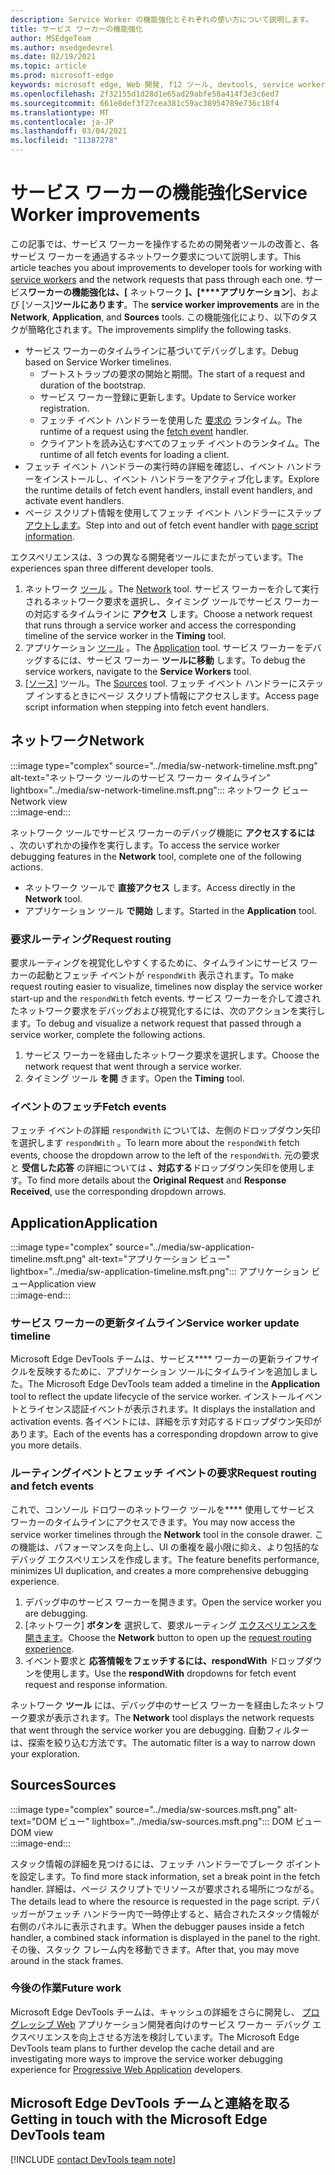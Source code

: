 ```yaml
---
description: Service Worker の機能強化とそれぞれの使い方について説明します。
title: サービス ワーカーの機能強化
author: MSEdgeTeam
ms.author: msedgedevrel
ms.date: 02/19/2021
ms.topic: article
ms.prod: microsoft-edge
keywords: microsoft edge, Web 開発, f12 ツール, devtools, service worker, PWA
ms.openlocfilehash: 2f32155d1d28d1e65ad29abfe58a414f3e3c6ed7
ms.sourcegitcommit: 661e8def3f27cea381c59ac38954789e736c18f4
ms.translationtype: MT
ms.contentlocale: ja-JP
ms.lasthandoff: 03/04/2021
ms.locfileid: "11387278"
---
```

# <a name="service-worker-improvements"></a><span data-ttu-id="eb0ae-104">サービス ワーカーの機能強化</span><span class="sxs-lookup"><span data-stu-id="eb0ae-104">Service Worker improvements</span></span>  

<span data-ttu-id="eb0ae-105">この記事では、サービス ワーカーを操作するための開発者ツールの改善[][MdnServiceWorkerApi]と、各サービス ワーカーを通過するネットワーク要求について説明します。</span><span class="sxs-lookup"><span data-stu-id="eb0ae-105">This article teaches you about improvements to developer tools for working with [service workers][MdnServiceWorkerApi] and the network requests that pass through each one.</span></span>  <span data-ttu-id="eb0ae-106">サービス**ワーカーの機能強化は、[** ネットワーク **]、[\*\*\*\*アプリケーション**]、および [ソース]**ツールにあります**。</span><span class="sxs-lookup"><span data-stu-id="eb0ae-106">The **service worker improvements** are in the **Network**, **Application**, and **Sources** tools.</span></span>  <span data-ttu-id="eb0ae-107">この機能強化により、以下のタスクが簡略化されます。</span><span class="sxs-lookup"><span data-stu-id="eb0ae-107">The improvements simplify the following tasks.</span></span>  

*   <span data-ttu-id="eb0ae-108">サービス ワーカーのタイムラインに基づいてデバッグします。</span><span class="sxs-lookup"><span data-stu-id="eb0ae-108">Debug based on Service Worker timelines.</span></span>  
    *   <span data-ttu-id="eb0ae-109">ブートストラップの要求の開始と期間。</span><span class="sxs-lookup"><span data-stu-id="eb0ae-109">The start of a request and duration of the bootstrap.</span></span>  
    *   <span data-ttu-id="eb0ae-110">サービス ワーカー登録に更新します。</span><span class="sxs-lookup"><span data-stu-id="eb0ae-110">Update to Service worker registration.</span></span>  
    *   <span data-ttu-id="eb0ae-111">フェッチ イベント ハンドラーを使用した [要求の][MdnFetchEvent] ランタイム。</span><span class="sxs-lookup"><span data-stu-id="eb0ae-111">The runtime of a request using the [fetch event][MdnFetchEvent] handler.</span></span>  
    *   <span data-ttu-id="eb0ae-112">クライアントを読み込むすべてのフェッチ イベントのランタイム。</span><span class="sxs-lookup"><span data-stu-id="eb0ae-112">The runtime of all fetch events for loading a client.</span></span>  
*   <span data-ttu-id="eb0ae-113">フェッチ イベント ハンドラーの実行時の詳細を確認し、イベント ハンドラーをインストールし、イベント ハンドラーをアクティブ化します。</span><span class="sxs-lookup"><span data-stu-id="eb0ae-113">Explore the runtime details of fetch event handlers, install event handlers, and activate event handlers.</span></span>  
*   <span data-ttu-id="eb0ae-114">ページ スクリプト情報を使用してフェッチ イベント ハンドラーにステップ [アウトします](#sources)。</span><span class="sxs-lookup"><span data-stu-id="eb0ae-114">Step into and out of fetch event handler with [page script information](#sources).</span></span>  
    
<span data-ttu-id="eb0ae-115">エクスペリエンスは、3 つの異なる開発者ツールにまたがっています。</span><span class="sxs-lookup"><span data-stu-id="eb0ae-115">The experiences span three different developer tools.</span></span>  

1.  <span data-ttu-id="eb0ae-116">ネットワーク [ツール](#network) 。</span><span class="sxs-lookup"><span data-stu-id="eb0ae-116">The [Network](#network) tool.</span></span>  <span data-ttu-id="eb0ae-117">サービス ワーカーを介して実行されるネットワーク要求を選択し、タイミング ツールでサービス ワーカーの対応するタイムラインに **アクセス** します。</span><span class="sxs-lookup"><span data-stu-id="eb0ae-117">Choose a network request that runs through a service worker and access the corresponding timeline of the service worker in the **Timing** tool.</span></span>  
1.  <span data-ttu-id="eb0ae-118">アプリケーション [ツール](#application) 。</span><span class="sxs-lookup"><span data-stu-id="eb0ae-118">The [Application](#application) tool.</span></span>  <span data-ttu-id="eb0ae-119">サービス ワーカーをデバッグするには、サービス ワーカー **ツールに移動** します。</span><span class="sxs-lookup"><span data-stu-id="eb0ae-119">To debug the service workers, navigate to the **Service Workers** tool.</span></span>  
1.  <span data-ttu-id="eb0ae-120">[ [ソース]](#sources) ツール。</span><span class="sxs-lookup"><span data-stu-id="eb0ae-120">The [Sources](#sources) tool.</span></span>  <span data-ttu-id="eb0ae-121">フェッチ イベント ハンドラーにステップ インするときにページ スクリプト情報にアクセスします。</span><span class="sxs-lookup"><span data-stu-id="eb0ae-121">Access page script information when stepping into fetch event handlers.</span></span>  
    
## <a name="network"></a><span data-ttu-id="eb0ae-122">ネットワーク</span><span class="sxs-lookup"><span data-stu-id="eb0ae-122">Network</span></span>  

:::image type="complex" source="../media/sw-network-timeline.msft.png" alt-text="ネットワーク ツールのサービス ワーカー タイムライン" lightbox="../media/sw-network-timeline.msft.png":::
   <span data-ttu-id="eb0ae-124">ネットワーク ビュー</span><span class="sxs-lookup"><span data-stu-id="eb0ae-124">Network view</span></span>  
:::image-end:::  

<span data-ttu-id="eb0ae-125">ネットワーク ツールでサービス ワーカーのデバッグ機能に **アクセスするには** 、次のいずれかの操作を実行します。</span><span class="sxs-lookup"><span data-stu-id="eb0ae-125">To access the service worker debugging features in the **Network** tool, complete one of the following actions.</span></span>  

*   <span data-ttu-id="eb0ae-126">ネットワーク ツールで **直接アクセス** します。</span><span class="sxs-lookup"><span data-stu-id="eb0ae-126">Access directly in the **Network** tool.</span></span>  
*   <span data-ttu-id="eb0ae-127">アプリケーション ツール **で開始** します。</span><span class="sxs-lookup"><span data-stu-id="eb0ae-127">Started in the **Application** tool.</span></span>  
    
### <a name="request-routing"></a><span data-ttu-id="eb0ae-128">要求ルーティング</span><span class="sxs-lookup"><span data-stu-id="eb0ae-128">Request routing</span></span>  

<span data-ttu-id="eb0ae-129">要求ルーティングを視覚化しやすくするために、タイムラインにサービス ワーカーの起動とフェッチ イベントが `respondWith` 表示されます。</span><span class="sxs-lookup"><span data-stu-id="eb0ae-129">To make request routing easier to visualize, timelines now display the service worker start-up and the `respondWith` fetch events.</span></span>  <span data-ttu-id="eb0ae-130">サービス ワーカーを介して渡されたネットワーク要求をデバッグおよび視覚化するには、次のアクションを実行します。</span><span class="sxs-lookup"><span data-stu-id="eb0ae-130">To debug and visualize a network request that passed through a service worker, complete the following actions.</span></span>  

1.  <span data-ttu-id="eb0ae-131">サービス ワーカーを経由したネットワーク要求を選択します。</span><span class="sxs-lookup"><span data-stu-id="eb0ae-131">Choose the network request that went through a service worker.</span></span>  
1.  <span data-ttu-id="eb0ae-132">タイミング ツール **を開** きます。</span><span class="sxs-lookup"><span data-stu-id="eb0ae-132">Open the **Timing** tool.</span></span>  
    
### <a name="fetch-events"></a><span data-ttu-id="eb0ae-133">イベントのフェッチ</span><span class="sxs-lookup"><span data-stu-id="eb0ae-133">Fetch events</span></span>  

<span data-ttu-id="eb0ae-134">フェッチ イベントの詳細 `respondWith` については、左側のドロップダウン矢印を選択します `respondWith` 。</span><span class="sxs-lookup"><span data-stu-id="eb0ae-134">To learn more about the `respondWith` fetch events, choose the dropdown arrow to the left of the `respondWith`.</span></span>  <span data-ttu-id="eb0ae-135">元の要求と **受信した応答** の詳細については **、対応する**ドロップダウン矢印を使用します。</span><span class="sxs-lookup"><span data-stu-id="eb0ae-135">To find more details about the **Original Request** and **Response Received**, use the corresponding dropdown arrows.</span></span>  

## <a name="application"></a><span data-ttu-id="eb0ae-136">Application</span><span class="sxs-lookup"><span data-stu-id="eb0ae-136">Application</span></span>  

:::image type="complex" source="../media/sw-application-timeline.msft.png" alt-text="アプリケーション ビュー" lightbox="../media/sw-application-timeline.msft.png":::
   <span data-ttu-id="eb0ae-138">アプリケーション ビュー</span><span class="sxs-lookup"><span data-stu-id="eb0ae-138">Application view</span></span>  
:::image-end:::  

### <a name="service-worker-update-timeline"></a><span data-ttu-id="eb0ae-139">サービス ワーカーの更新タイムライン</span><span class="sxs-lookup"><span data-stu-id="eb0ae-139">Service worker update timeline</span></span>  

<span data-ttu-id="eb0ae-140">Microsoft Edge DevTools チームは、サービス\*\*\*\* ワーカーの更新ライフサイクルを反映するために、アプリケーション ツールにタイムラインを追加しました。</span><span class="sxs-lookup"><span data-stu-id="eb0ae-140">The Microsoft Edge DevTools team added a timeline in the **Application** tool to reflect the update lifecycle of the service worker.</span></span>  <span data-ttu-id="eb0ae-141">インストールイベントとライセンス認証イベントが表示されます。</span><span class="sxs-lookup"><span data-stu-id="eb0ae-141">It displays the installation and activation events.</span></span>  <span data-ttu-id="eb0ae-142">各イベントには、詳細を示す対応するドロップダウン矢印があります。</span><span class="sxs-lookup"><span data-stu-id="eb0ae-142">Each of the events has a corresponding dropdown arrow to give you more details.</span></span>  

### <a name="request-routing-and-fetch-events"></a><span data-ttu-id="eb0ae-143">ルーティングイベントとフェッチ イベントの要求</span><span class="sxs-lookup"><span data-stu-id="eb0ae-143">Request routing and fetch events</span></span>  

<span data-ttu-id="eb0ae-144">これで、コンソール ドロワーのネットワーク ツールを\*\*\*\* 使用してサービス ワーカーのタイムラインにアクセスできます。</span><span class="sxs-lookup"><span data-stu-id="eb0ae-144">You may now access the service worker timelines through the **Network** tool in the console drawer.</span></span>  <span data-ttu-id="eb0ae-145">この機能は、パフォーマンスを向上し、UI の重複を最小限に抑え、より包括的なデバッグ エクスペリエンスを作成します。</span><span class="sxs-lookup"><span data-stu-id="eb0ae-145">The feature benefits performance, minimizes UI duplication, and creates a more comprehensive debugging experience.</span></span>  

1.  <span data-ttu-id="eb0ae-146">デバッグ中のサービス ワーカーを開きます。</span><span class="sxs-lookup"><span data-stu-id="eb0ae-146">Open the service worker you are debugging.</span></span>  
1.  <span data-ttu-id="eb0ae-147">[ネットワーク] **ボタンを** 選択して、要求ルーティング [エクスペリエンスを開きます](#network)。</span><span class="sxs-lookup"><span data-stu-id="eb0ae-147">Choose the **Network** button to open up the [request routing experience](#network).</span></span>  
1.  <span data-ttu-id="eb0ae-148">イベント要求と **応答情報をフェッチするには、respondWith** ドロップダウンを使用します。</span><span class="sxs-lookup"><span data-stu-id="eb0ae-148">Use the **respondWith** dropdowns for fetch event request and response information.</span></span>  

<span data-ttu-id="eb0ae-149">ネットワーク **ツール** には、デバッグ中のサービス ワーカーを経由したネットワーク要求が表示されます。</span><span class="sxs-lookup"><span data-stu-id="eb0ae-149">The **Network** tool displays the network requests that went through the service worker you are debugging.</span></span>  <span data-ttu-id="eb0ae-150">自動フィルターは、探索を絞り込む方法です。</span><span class="sxs-lookup"><span data-stu-id="eb0ae-150">The automatic filter is a way to narrow down your exploration.</span></span>

## <a name="sources"></a><span data-ttu-id="eb0ae-151">Sources</span><span class="sxs-lookup"><span data-stu-id="eb0ae-151">Sources</span></span>  

:::image type="complex" source="../media/sw-sources.msft.png" alt-text="DOM ビュー" lightbox="../media/sw-sources.msft.png":::
   <span data-ttu-id="eb0ae-153">DOM ビュー</span><span class="sxs-lookup"><span data-stu-id="eb0ae-153">DOM view</span></span>  
:::image-end:::  

<span data-ttu-id="eb0ae-154">スタック情報の詳細を見つけるには、フェッチ ハンドラーでブレーク ポイントを設定します。</span><span class="sxs-lookup"><span data-stu-id="eb0ae-154">To find more stack information, set a break point in the fetch handler.</span></span>  <span data-ttu-id="eb0ae-155">詳細は、ページ スクリプトでリソースが要求される場所につながる。</span><span class="sxs-lookup"><span data-stu-id="eb0ae-155">The details lead to where the resource is requested in the page script.</span></span>  <span data-ttu-id="eb0ae-156">デバッガーがフェッチ ハンドラー内で一時停止すると、結合されたスタック情報が右側のパネルに表示されます。</span><span class="sxs-lookup"><span data-stu-id="eb0ae-156">When the debugger pauses inside a fetch handler, a combined stack information is displayed in the panel to the right.</span></span>  <span data-ttu-id="eb0ae-157">その後、スタック フレーム内を移動できます。</span><span class="sxs-lookup"><span data-stu-id="eb0ae-157">After that, you may move around in the stack frames.</span></span>  

### <a name="future-work"></a><span data-ttu-id="eb0ae-158">今後の作業</span><span class="sxs-lookup"><span data-stu-id="eb0ae-158">Future work</span></span>  

<span data-ttu-id="eb0ae-159">Microsoft Edge DevTools チームは、キャッシュの詳細をさらに開発し、 [プログレッシブ Web][MdnProgressiveWebApps] アプリケーション開発者向けのサービス ワーカー デバッグ エクスペリエンスを向上させる方法を検討しています。</span><span class="sxs-lookup"><span data-stu-id="eb0ae-159">The Microsoft Edge DevTools team plans to further develop the cache detail and are investigating more ways to improve the service worker debugging experience for [Progressive Web Application][MdnProgressiveWebApps] developers.</span></span>  

## <a name="getting-in-touch-with-the-microsoft-edge-devtools-team"></a><span data-ttu-id="eb0ae-160">Microsoft Edge DevTools チームと連絡を取る</span><span class="sxs-lookup"><span data-stu-id="eb0ae-160">Getting in touch with the Microsoft Edge DevTools team</span></span>  

[!INCLUDE [contact DevTools team note](../includes/contact-devtools-team-note.md)]  

<!-- links -->  

[MdnFetchEvent]: https://developer.mozilla.org/docs/Web/API/FetchEvent "FetchEvent |MDN"  
[MdnProgressiveWebApps]: https://developer.mozilla.org/docs/Web/Progressive_web_apps "プログレッシブ Web アプリ (PWAs) |MDN"  
[MdnServiceWorkerApi]: https://developer.mozilla.org/docs/Web/API/Service_Worker_API "Service Worker API |MDN"  
